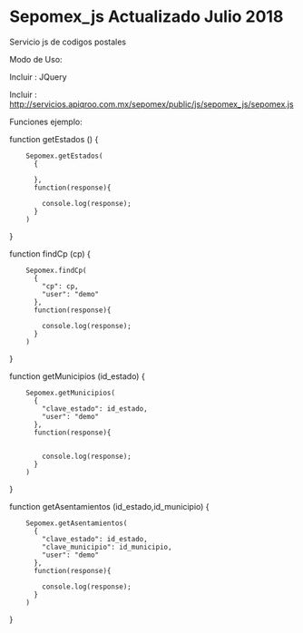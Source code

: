 # Sepomex_js Actualizado Julio 2018

Servicio js de codigos postales

Modo de Uso:

Incluir : JQuery

Incluir : http://servicios.apiqroo.com.mx/sepomex/public/js/sepomex_js/sepomex.js


Funciones ejemplo:

function getEstados () {

        Sepomex.getEstados(
          {
            
          },
          function(response){

            console.log(response);
          }
        )

}


function findCp (cp) {

        Sepomex.findCp(
          {
            "cp": cp,
            "user": "demo"
          },
          function(response){
           
            console.log(response);
          }
        )

}



function getMunicipios (id_estado) {

        Sepomex.getMunicipios(
          {
            "clave_estado": id_estado,
            "user": "demo"
          },
          function(response){
           

            console.log(response);
          }
        )

}



function getAsentamientos (id_estado,id_municipio) {

        Sepomex.getAsentamientos(
          {
            "clave_estado": id_estado,
            "clave_municipio": id_municipio,
            "user": "demo"
          },
          function(response){
           
            console.log(response);
          }
        )

}
